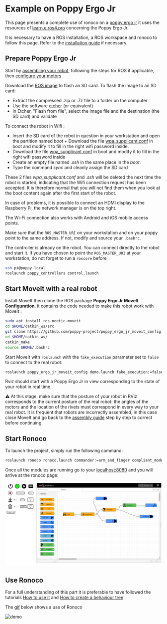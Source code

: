 # Example on Poppy Ergo Jr

This page presents a complete use of ronoco on a [poppy ergo jr](https://github.com/poppy-project/poppy-ergo-jr) it uses the resources of [learn.e.ros4.pro](https://learn.e.ros4.pro/fr/manipulation/ergo-jr/) concerning the Poppy Ergo Jr.

It is necessary to have a ROS installation, a ROS workspace and ronoco to follow this page. Refer to the [installation guide](installation.md) if necessary.

## Prepare Poppy Ergo Jr

Start by [assembling your robot](https://docs.poppy-project.org/fr/assembly-guides/ergo-jr/), following the steps for ROS if applicable, then [configure your motors](https://docs.poppy-project.org/fr/assembly-guides/ergo-jr/motor-configuration.html#32ter-configurer-les-moteurs-un-par-un-si-vous-utilisez-une-image-ros)

Download the [ROS image](https://github.com/poppy-project/poppy_controllers/releases/download/v1.0/poppy-ergo-jr-ros-melodic.img.zip) to flash an SD card. To flash the image to an SD card:
+ Extract the compressed .zip or .7z file to a folder on the computer
+ Use the software [etcher](https://www.balena.io/etcher/) (or equivalent)
+ In Etcher, "Flash from file", select the image file and the destination (the SD card) and validate

To connect the robot in Wifi :
+ Insert the SD card of the robot in question in your workstation and open the partition named *boot* + Download the file [wpa_supplicant.conf]() in boot and modify it to fill in the right wifi password inside.
+ Download the file [wpa_supplicant.conf](https://files.ros4.pro/wpa_supplicant.conf) in boot and modify it to fill in the right wifi password inside
+ Create an empty file named *.ssh* in the same place in the *boot*.
+ Type the command *sync* and cleanly assign the SD card

These 2 files *wpa_supplicant.conf* and *.ssh* will be deleted the next time the robot is started, indicating that the Wifi connection request has been accepted. It is therefore normal that you will not find them when you look at the boot content again after the first start of the robot.

In case of problems, it is possible to connect an HDMI display to the Raspberry Pi, the network manager is on the top right.

The Wi-Fi connection also works with Android and iOS mobile access points.

Make sure that the `ROS_MASTER_URI` on your workstation and on your poppy point to the same address. If not, modify and source your `.bashrc`.

The controller is already on the robot. You can connect directly to the robot and start it. If you have chosen to point the `ROS_MASTER_URI` at your workstation, do not forget to run a `roscore` before

```bash
ssh pi@poppy.local
roslaunch poppy_controllers control.launch
```
## Start MoveIt with a real robot

Install MoveIt then clone the ROS package **Poppy Ergo Jr MoveIt Configuration**, it contains the code needed to make this robot work with MoveIt :
```bash
sudo apt install ros-noetic-moveit
cd $HOME/catkin_ws/src
git clone https://github.com/poppy-project/poppy_ergo_jr_moveit_config.git
cd $HOME/catkin_ws/
catkin_make 
source $HOME/.bashrc
```

Start MoveIt with `roslaunch` with the `fake_execution` parameter set to `false` to connect to the real robot:
```bash
roslaunch poppy_ergo_jr_moveit_config demo.launch fake_execution:=false gripper:=true
```

Rviz should start with a Poppy Ergo Jr in view corresponding to the state of your robot in real time.

⚠️ At this stage, make sure that the posture of your robot in RViz corresponds to the current posture of the real robot: the angles of the motors and the location of the rivets must correspond in every way to your real robot. It is frequent that robots are incorrectly assembled, in this case close MoveIt and go back to the [assembly guide](https://docs.poppy-project.org/fr/assembly-guides/ergo-jr/) step by step to correct before continuing.

## Start Ronoco

To launch the project, simply run the following command:

```bash
roslaunch ronoco ronoco.launch commander:=arm_and_finger compliant_mode:=/set_compliant
```

Once all the modules are running go to your [localhost:8080](http://localhost:8080/) and you will arrive at the ronoco page:

![ronoco](../static/ronoco.png)

## Use Ronoco

For a full understanding of this part it is preferable to have followed the tutorials [How to use it](how-to-use-it.md) and [How to create a behaviour tree](bt.md)

The [gif](../static/demo.mp4) below shows a use of Ronoco

![demo](../static/demo.gif)